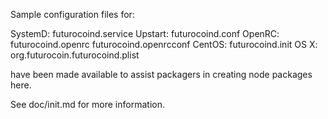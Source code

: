 Sample configuration files for:

SystemD: futurocoind.service
Upstart: futurocoind.conf
OpenRC:  futurocoind.openrc
         futurocoind.openrcconf
CentOS:  futurocoind.init
OS X:    org.futurocoin.futurocoind.plist

have been made available to assist packagers in creating node packages here.

See doc/init.md for more information.

